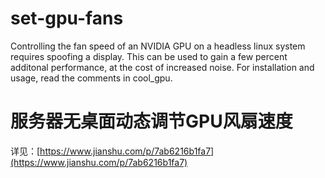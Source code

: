 # set-gpu-fans
Controlling the fan speed of an NVIDIA GPU on a headless linux system requires spoofing a display.
This can be used to gain a few percent additonal performance, at the cost of increased noise.
For installation and usage, read the comments in cool_gpu.

# 服务器无桌面动态调节GPU风扇速度

详见：[https://www.jianshu.com/p/7ab6216b1fa7](https://www.jianshu.com/p/7ab6216b1fa7)
